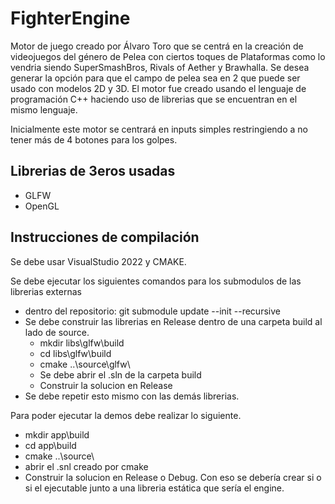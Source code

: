 # FighterEngine
Motor de juego creado por Álvaro Toro que se centrá en la creación de videojuegos del género de Pelea con ciertos toques de Plataformas como lo vendria siendo SuperSmashBros, Rivals of Aether y Brawhalla. Se desea generar la opción para que el campo de pelea sea en 2 que puede ser usado con modelos 2D y 3D. El motor fue creado usando el lenguaje de programación C++ haciendo uso de librerias que se encuentran en el mismo lenguaje.

Inicialmente este motor se centrará en inputs simples restringiendo a no tener más de 4 botones para los golpes.

## Librerias de 3eros usadas
- GLFW
- OpenGL

## Instrucciones de compilación
Se debe usar VisualStudio 2022 y CMAKE.

Se debe ejecutar los siguientes comandos para los submodulos de las librerias externas
- dentro del repositorio: git submodule update --init --recursive
- Se debe construir las librerias en Release dentro de una carpeta build al lado de source.
  - mkdir libs\glfw\build
  - cd libs\glfw\build
  - cmake ..\source\glfw\
  - Se debe abrir el .sln de la carpeta build
  - Construir la solucion en Release
- Se debe repetir esto mismo con las demás librerias.

Para poder ejecutar la demos debe realizar lo siguiente.
 - mkdir app\build
 - cd app\build
 - cmake ..\source\
 - abrir el .snl creado por cmake
 - Construir la solucion en Release o Debug.
Con eso se debería crear si o si el ejecutable junto a una libreria estática que sería el engine.
